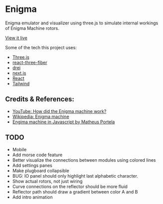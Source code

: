 # Enigma

Enigma emulator and visualizer using three.js to simulate internal workings of Enigma Machine rotors.

[View it live](https://enigma-alextebbs.vercel.app/)

Some of the tech this project uses:

- [Three.js](https://threejs.org/)
- [react-three-fiber](https://docs.pmnd.rs/react-three-fiber/getting-started/introduction)
- [drei](https://github.com/pmndrs/drei)
- [next.js](https://nextjs.org/)
- [React](https://react.dev/)
- [Tailwind](https://tailwindcss.com/)

## Credits & References:

- [YouTube: How did the Enigma machine work?](https://www.youtube.com/watch?v=ybkkiGtJmkM)
- [Wikipedia: Enigma machine](https://en.wikipedia.org/wiki/Enigma_machine)
- [Engima machine in Javascript by Matheus Portela](https://github.com/matheusportela/enigma-machine)

## TODO

- Mobile
- Add morse code feature
- Better visualize the connections between modules using colored lines
- Add settings panes
- Make plugboard collapsible
- BUG: IO panel should only highlight last alphabetic character.
- Show actual rotors, not just wiring
- Curve connections on the reflector should be more fluid
- Reflector path should draw a gradient between color A and B
- Add intro animation
